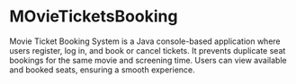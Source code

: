 # MOvieTicketsBooking
Movie Ticket Booking System is a Java console-based application where users register, log in, and book or cancel tickets. It prevents duplicate seat bookings for the same movie and screening time. Users can view available and booked seats, ensuring a smooth experience. 
